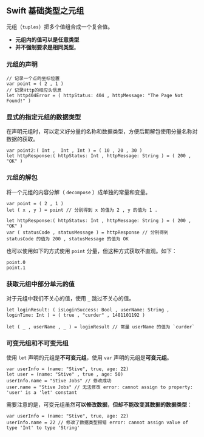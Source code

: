 ## Swift 基础类型之元组

元组（`tuples`）把多个值组合成一个复合值。
* **元组内的值可以是任意类型**
* **并不强制要求是相同类型**。

### 元组的声明

```
// 记录一个点的坐标位置
var point = ( 2 , 1 )
// 记录Http的相应头信息
let http404Error = ( httpStatus: 404 , httpMessage: "The Page Not Found!" )
```

### 显式的指定元组的数据类型

在声明元组时，可以定义好分量的名称和数据类型，方便后期解包使用分量名称对数据的获取。

```
var point2:( Int ,  Int , Int ) = ( 10 , 20 , 30 )
let httpResponse:( httpStatus: Int , httpMessage: String ) = ( 200 , "OK" )
```

### 元组的解包

将一个元组的内容分解（ `decompose` ）成单独的常量和变量。

```
var point = ( 2 , 1 )
let ( x , y ) = point // 分别得到 x 的值为 2 , y 的值为 1 .

let httpResponse:( httpStatus: Int , httpMessage: String ) = ( 200 , "OK" )
var ( statusCode , statusMessage ) = httpResponse // 分别得到 statusCode 的值为 200 , statusMessage 的值为 OK
```

也可以使用如下的方式使用 `point` 分量，但这种方式获取不直观。如下：

```
point.0
point.1
```

### 获取元组中部分单元的值

对于元组中我们不关心的值，使用 `_` 跳过不关心的值。

```
let loginResult: ( isLoginSuccess: Bool , userName: String , loginTime: Int ) = ( true , "curder" , 1481101192 )

let ( _ , userName , _ ) = loginResult // 常量 userName 的值为 `curder`
```

### 可变元组和不可变元组

使用 `let` 声明的元组是**不可变元组**，使用 `var` 声明的元组是**可变元组**。

```
var userInfo = (name: "Stive", true, age: 22)
let user = (name: "Stive" , true , age: 50)
userInfo.name = "Stive Jobs" // 修改成功
user.name = "Stive Jobs" // 无法修改 error: cannot assign to property: 'user' is a 'let' constant
```

需要注意的是，可变元组虽然**可以修改数据**，**但却不能改变其数据的数据类型**：

```
var userInfo = (name: "Stive", true, age: 22)
userInfo.name = 22 // 修改了数据类型报错 error: cannot assign value of type 'Int' to type 'String'
```